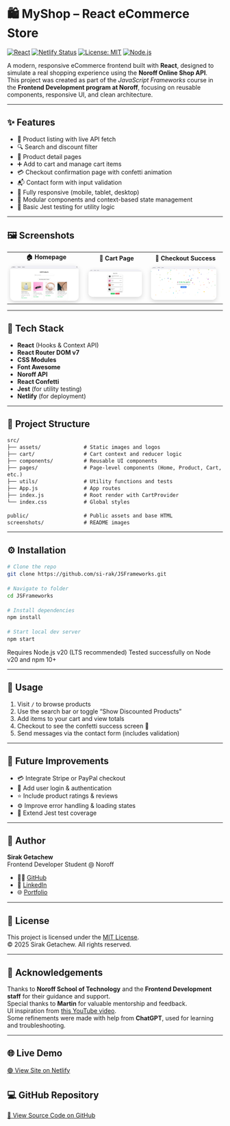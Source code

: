 # 🛍️ MyShop – React eCommerce Store

[![React](https://img.shields.io/badge/React-19.0-blue?logo=react)](https://react.dev/)
[![Netlify Status](https://img.shields.io/badge/Deployed%20on-Netlify-brightgreen?logo=netlify)](https://sirakshop.netlify.app)
[![License: MIT](https://img.shields.io/badge/License-MIT-yellow.svg)](LICENSE)
[![Node.js](https://img.shields.io/badge/Node.js-v20-blue?logo=node.js)](https://nodejs.org/)

A modern, responsive eCommerce frontend built with **React**, designed to simulate a real shopping experience using the **Noroff Online Shop API**.  
This project was created as part of the _JavaScript Frameworks_ course in the **Frontend Development program at Noroff**, focusing on reusable components, responsive UI, and clean architecture.

---

## ✨ Features

- 🛒 Product listing with live API fetch
- 🔍 Search and discount filter
- 📄 Product detail pages
- ➕ Add to cart and manage cart items
- 💳 Checkout confirmation page with confetti animation
- 📬 Contact form with input validation
- 📱 Fully responsive (mobile, tablet, desktop)
- 🧩 Modular components and context-based state management
- 🧪 Basic Jest testing for utility logic

---

## 🖼️ Screenshots

<div align="center">

<table>
  <tr>
    <td align="center"><b>🏠 Homepage</b></td>
    <td align="center"><b>🛒 Cart Page</b></td>
    <td align="center"><b>🎉 Checkout Success</b></td>
  </tr>
  <tr>
    <td><img src="./screenshots/homepage.png" width="95%" style="border-radius:10px; box-shadow:0 4px 12px rgba(0,0,0,0.15);" /></td>
    <td><img src="./screenshots/cart.png" width="95%" style="border-radius:10px; box-shadow:0 4px 12px rgba(0,0,0,0.15);" /></td>
    <td><img src="./screenshots/checkout.png" width="95%" style="border-radius:10px; box-shadow:0 4px 12px rgba(0,0,0,0.15);" /></td>
  </tr>
</table>

</div>

---

## 🧰 Tech Stack

- **React** (Hooks & Context API)
- **React Router DOM v7**
- **CSS Modules**
- **Font Awesome**
- **Noroff API**
- **React Confetti**
- **Jest** (for utility testing)
- **Netlify** (for deployment)

---

## 📁 Project Structure

```text
src/
├── assets/              # Static images and logos
├── cart/                # Cart context and reducer logic
├── components/          # Reusable UI components
├── pages/               # Page-level components (Home, Product, Cart, etc.)
├── utils/               # Utility functions and tests
├── App.js               # App routes
├── index.js             # Root render with CartProvider
└── index.css            # Global styles

public/                  # Public assets and base HTML
screenshots/             # README images

```

---

## ⚙️ Installation

```bash
# Clone the repo
git clone https://github.com/si-rak/JSFrameworks.git

# Navigate to folder
cd JSFrameworks

# Install dependencies
npm install

# Start local dev server
npm start
```

Requires Node.js v20 (LTS recommended)
Tested successfully on Node v20 and npm 10+

---

## 🧪 Usage

1. Visit `/` to browse products
2. Use the search bar or toggle “Show Discounted Products”
3. Add items to your cart and view totals
4. Checkout to see the confetti success screen 🎉
5. Send messages via the contact form (includes validation)

---

## 🔮 Future Improvements

- 💳 Integrate Stripe or PayPal checkout
- 🔐 Add user login & authentication
- ⭐ Include product ratings & reviews
- ⚙️ Improve error handling & loading states
- 🧪 Extend Jest test coverage

---

## 👤 Author

**Sirak Getachew**  
Frontend Developer Student @ Noroff

- 🧑‍💻 [GitHub](https://github.com/si-rak)
- 💼 [LinkedIn](https://linkedin.com)
- 🌐 [Portfolio](https://portfolio-link.com)

---

## 📄 License

This project is licensed under the [MIT License](LICENSE).  
© 2025 Sirak Getachew. All rights reserved.

---

## 🙏 Acknowledgements

Thanks to **Noroff School of Technology** and the **Frontend Development staff** for their guidance and support.  
Special thanks to **Martin** for valuable mentorship and feedback.  
UI inspiration from [this YouTube video](https://youtu.be/054qYbsxyXw?si=4MmrgCzNIloRdTVV).  
Some refinements were made with help from **ChatGPT**, used for learning and troubleshooting.

---

## 🌐 Live Demo

[🟢 View Site on Netlify](https://ecom-store-js-frameworks.netlify.app)

## 💻 GitHub Repository

[📂 View Source Code on GitHub](https://github.com/si-rak/ecom-store-js-frameworks-course-assignment)
